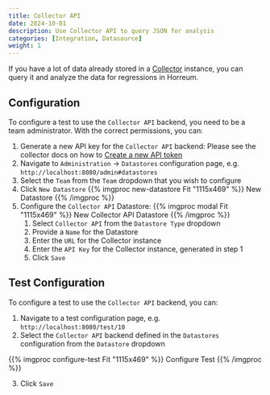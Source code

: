 ```yaml
---
title: Collector API
date: 2024-10-01
description: Use Collector API to query JSON for analysis
categories: [Integration, Datasource]
weight: 1
---
```


If you have a lot of data already stored in a [Collector](https://github.com/Karm/collector) instance, you can query it and analyze the data for regressions in Horreum.

## Configuration

To configure a test to use the `Collector API` backend, you need to be a team administrator. With the correct permissions, you can:

1. Generate a new API key for the `Collector API` backend: Please see the collector docs on how to [Create a new API token](https://github.com/Karm/collector?tab=readme-ov-file#create-a-new-api-token)
2. Navigate to `Administration` -> `Datastores` configuration page, e.g. `http://localhost:8080/admin#datastores`
2. Select the `Team` from the `Team` dropdown that you wish to configure
2. Click `New Datastore`
   {{% imgproc new-datastore Fit "1115x469" %}}
   New Datastore
   {{% /imgproc %}}
3. Configure the `Collector API` Datastore:
   {{% imgproc modal Fit "1115x469" %}}
   New Collector API Datastore
   {{% /imgproc %}}
    1. Select `Collector API` from the `Datastore Type` dropdown
    2. Provide a `Name` for the Datastore
    3. Enter the `URL` for the Collector instance
    4. Enter the `API Key` for the Collector instance, generated in step 1
    5. Click `Save`

## Test Configuration

To configure a test to use the `Collector API` backend, you can:

1. Navigate to a test configuration page, e.g. `http://localhost:8080/test/10`
2. Select the `Collector API` backend defined in the `Datastores` configuration from the `Datastore` dropdown

{{% imgproc configure-test Fit "1115x469" %}}
Configure Test
{{% /imgproc %}}

3. Click `Save`
